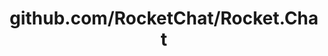---
layout: post
title: github.com/RocketChat/Rocket.Chat
categories: link
tags: [انگلیسی, برنامه‌نویسی]
---